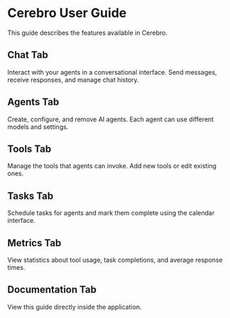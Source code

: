 # Cerebro User Guide

This guide describes the features available in Cerebro.

## Chat Tab
Interact with your agents in a conversational interface. Send messages, receive responses, and manage chat history.

## Agents Tab
Create, configure, and remove AI agents. Each agent can use different models and settings.

## Tools Tab
Manage the tools that agents can invoke. Add new tools or edit existing ones.

## Tasks Tab
Schedule tasks for agents and mark them complete using the calendar interface.

## Metrics Tab
View statistics about tool usage, task completions, and average response times.

## Documentation Tab
View this guide directly inside the application.
